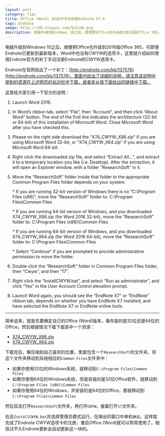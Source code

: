 ```yaml
---
layout: post
category: Tips
title: Office (Word) 2016中手动加载Endnote X7.4
tags: Endnote
image: http://i66.tinypic.com/5n1z4k.png
description: 电脑升级到Windows 10之后，顺便把Office也升级到2016版Office 365，可即便Endnote已更新到最新版本，Word中也没有CWYW的选项卡，这里就介绍如何使用Endnote官方的补丁手动注册Endnote的CWYW选项卡。
---
```


电脑升级到Windows 10之后，顺便把Office也升级到2016版Office 365，可即便Endnote已更新到最新版本，Word中也没有CWYW的选项卡，这里就介绍如何使用Endnote官方的补丁手动注册Endnote的CWYW选项卡。

Endnote在官网给出了一个补丁：[http://endnote.com/kb/137576](http://endnote.com/kb/137576)，里面也给出了详细的说明，请注意该说明中提到的资源在上述网页的右边栏中下载，或者是从我下面给出的链接中下载。

这里给大家引用一下官方的说明：

1. Launch Word 2016.
2. In Word’s ribbon tab, select “File”, then “Account”, and then click “About Word” button.  The end of the first line indicates the architecture (32-bit or 64-bit) of this installation of Microsoft Word.  Close Microsoft Word after you have checked this.
3. Please on the right side download the “X74_CWYW_X86.zip” if you are using Microsoft Word 32-bit, or “X74_CWYW_X64.zip” if you are using Microsoft Word 64-bit.
4. Right click the downloaded zip file, and select “Extract All…”, and extract it to a temporary location you like (i.e. Desktop).  After the extraction, it will open an Explorer window, with a folder “ResearchSoft” in it.
5. Move the “ResearchSoft” folder inside that folder to the appropriate Common Program Files folder depends on your system:

    \* If you are running 32-bit version of Windows there is no “C:\Program Files (x86)”, move the “ResearchSoft” folder to:
C:\Program Files\Common Files

    \* If you are running 64-bit version of Windows, and you downloaded X74_CWYW_X86.zip (for Word 2016 32-bit), move the “ResearchSoft” folder to:
C:\Program Files (x86)\Common Files

    \* If you are running 64-bit version of Windows, and you downloaded X74_CWYW_X64.zip (for Word 2016 64-bit), move the “ResearchSoft” folder to:
C:\Program Files\Common Files

    \* Select “Continue” if you are prompted to provide administrative permission to move the folder.

6. Double click the “ResearchSoft” folder in Common Program Files folder, then “Cwyw”, and then “17”.
7. Right click the “InstallCWYW.bat”, and select “Run as administrator”, and click “Yes” in the User Account Control elevation prompt.
8. Launch Word again, you should see the “EndNote X7” or “EndNote” ribbon tab, depends on whether you have EndNote X7 installed, and have selected the EndNote X7 or EndNote online tools.

---
简单说来，就是先要确定自己的Office (Word)版本，看你装的是32位还是64位的Office，然后根据情况下载下面其中一个资源：

* [X74_CWYW_X86.zip](http://kbportal.thomson.com/utility/getfile.aspx?rid=7645)
* [X74_CWYW_X64.zip](http://kbportal.thomson.com/utility/getfile.aspx?rid=7646)

下载完后，解压缩到自己喜欢的位置，里面包含一个`ResearchSoft`的文件夹，将这个文件夹移动到系统相应的`Common Files`文件夹中：

* 如果你使用32位的Windows系统，就移动到`C:\Program Files\Common Files`
* 如果你使用64位的Windows系统，但是安装的是32位Office软件，就移动到`C:\Program Files (x86)\Common Files`
* 如果你使用64位的Windows，并安装的是64位的Office，那就移动到`C:\Program Files\Common Files`

然后双击打开`ResearchSoft`文件夹，再打开`CWYW`，接着打开`17`文件夹。

右击`InstallCWYW.bat`并选择管理员模式运行，在弹出的窗口中单机`确定`。这样就完成了Endnote CWYW选项卡的注册，重启Office (Word)就可以照常使用了。相信过不久Endnote更新会自动更新这一块的。
